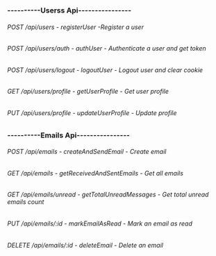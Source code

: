 ### ----------Userss Api----------------

###### POST /api/users - registerUser -Register a user

###### POST /api/users/auth - authUser - Authenticate a user and get token

###### POST /api/users/logout - logoutUser - Logout user and clear cookie

###### GET /api/users/profile - getUserProfile - Get user profile

###### PUT /api/users/profile - updateUserProfile - Update profile

### ----------Emails Api----------------

###### POST /api/emails - createAndSendEmail - Create email

###### GET /api/emails - getReceivedAndSentEmails - Get all emails

###### GET /api/emails/unread - getTotalUnreadMessages - Get total unread emails count

###### PUT /api/emails/:id - markEmailAsRead - Mark an email as read

###### DELETE /api/emails/:id - deleteEmail - Delete an email

